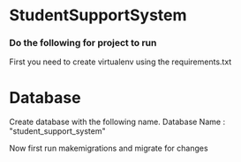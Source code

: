 # StudentSupportSystem
### Do the following for project to run

First you need to create virtualenv using the requirements.txt

# Database
Create database with the following name.
Database Name : "student_support_system"

Now first run makemigrations and migrate for changes
